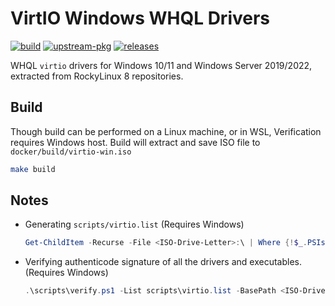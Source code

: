 # VirtIO Windows WHQL Drivers

[![build](https://github.com/tprasadtp/virtio-whql/actions/workflows/build.yml/badge.svg)](https://github.com/tprasadtp/virtio-whql/actions/workflows/build.yml)
[![upstream-pkg](https://img.shields.io/badge/virtio--win-rockylinux-10B981?logo=rockylinux)](https://git.rockylinux.org/staging/rpms/virtio-win)
[![releases](https://img.shields.io/github/v/tag/tprasadtp/virtio-whql?label=release&sort=semver&logo=semver&color=7f50a6&labelColor=3a3a3a)](https://github.com/tprasadtp/virtio-whql/releases/latest)

WHQL `virtio` drivers for Windows 10/11 and Windows Server 2019/2022, extracted from RockyLinux 8 repositories.

## Build

Though build can be performed on a Linux machine, or in WSL, Verification requires Windows host.
Build will extract and save ISO file to `docker/build/virtio-win.iso`

```sh
make build
```

## Notes

- Generating `scripts/virtio.list` (Requires Windows)

    ```powershell
    Get-ChildItem -Recurse -File <ISO-Drive-Letter>:\ | Where {!$_.PSIsContainer} | Select-Object -ExpandProperty FullName | Where {$_.EndsWith(".cat") -or $_.EndsWith(".exe") -or $_.EndsWith(".msi") -or $_.EndsWith("sys") -or $_.EndsWith(".dll")} | Where {!$_.EndsWith("qemu-ga-x86_64.msi") -and !$_.EndsWith("qemu-ga-i386.msi") } | Split-Path -NoQualifier | Out-File .\scripts\virtio.list
    ```

- Verifying authenticode signature of all the drivers and executables. (Requires Windows)
    ```powershell
    .\scripts\verify.ps1 -List scripts\virtio.list -BasePath <ISO-Drive-Letter>:\
    ```

